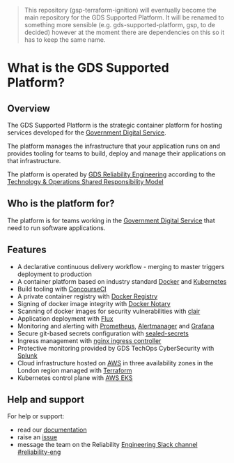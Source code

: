 > This repository (gsp-terraform-ignition) will eventually become the main repository for the GDS Supported Platform. It will be renamed to something more sensible (e.g. gds-supported-platform, gsp, to de decided) however at the moment there are dependencies on this so it has to keep the same name.

# What is the GDS Supported Platform?

## Overview

The GDS Supported Platform is the strategic container platform for hosting services developed for the [Government Digital Service](https://www.gov.uk/government/organisations/government-digital-service).

The platform manages the infrastructure that your application runs on and provides tooling for teams to build, deploy and manage their applications on that infrastructure.


The platform is operated by [GDS Reliability Engineering](https://reliability-engineering.cloudapps.digital/) according to the [Technology & Operations Shared Responsibility Model](https://reliability-engineering.cloudapps.digital/documentation/strategy-and-principles/techops-shared-responsibility-model.html)

## Who is the platform for?

The platform is for teams working in the [Government Digital Service](https://www.gov.uk/government/organisations/government-digital-service) that need to run software applications.

## Features

- A declarative continuous delivery workflow - merging to master triggers deployment to production
- A container platform based on industry standard [Docker](https://docs.docker.com/) and [Kubernetes](https://kubernetes.io)
- Build tooling with [ConcourseCI](https://concourse-ci.org/)
- A private container registry with [Docker Registry](https://docs.docker.com/registry/)
- Signing of docker image integrity with [Docker Notary](https://docs.docker.com/notary/)
- Scanning of docker images for security vulnerabilities with [clair](https://github.com/coreos/clair)
- Application deployment with [Flux](https://github.com/weaveworks/flux)
- Monitoring and alerting with [Prometheus](https://prometheus.io/), [Alertmanager](https://prometheus.io/docs/alerting/alertmanager/) and [Grafana](https://grafana.com/)
- Secure git-based secrets configuration with [sealed-secrets](https://github.com/bitnami-labs/sealed-secrets)
- Ingress management with [nginx ingress controller](https://kubernetes.github.io/ingress-nginx/)
- Protective monitoring provided by GDS TechOps CyberSecurity with [Splunk](https://www.splunk.com/)
- Cloud infrastructure hosted on [AWS](https://aws.amazom.com) in three availability zones in the London region managed with [Terraform](https://www.terraform.io/)
- Kubernetes control plane with [AWS EKS](https://aws.amazon.com/eks/)

## Help and support
For help or support:
- read our [documentation](/docs)
- raise an [issue](https://github.com/alphagov/gsp-terraform-ignition/issues)
- message the team on the Reliability [Engineering Slack channel](https://gds.slack.com/messages/CAD6NP598) [#reliability-eng](https://gds.slack.com/messages/CAD6NP598)
